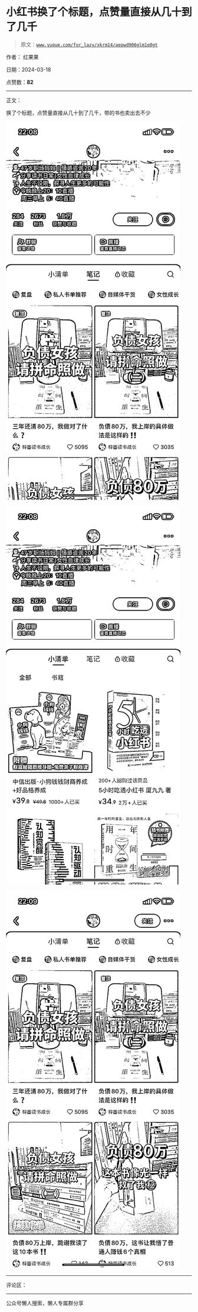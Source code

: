 # 小红书换了个标题，点赞量直接从几十到了几千

> 原文：[`www.yuque.com/for_lazy/xkrm14/aepwd906glm1e0gt`](https://www.yuque.com/for_lazy/xkrm14/aepwd906glm1e0gt)

作者： 红果果

日期：2024-03-18

点赞数：**82**

* * *

正文：

换了个标题，点赞量直接从几十到了几千，带的书也卖出去不少

![](img/d072f992417297a1cd13e8ab266a81f5.png)

![](img/98ee1ef956267e693b50125ef6824d80.png)

![](img/0d9872e96636bc651a793adeb0e66bc0.png)

* * *

评论区：

* * *

公众号懒人搜索，懒人专属群分享